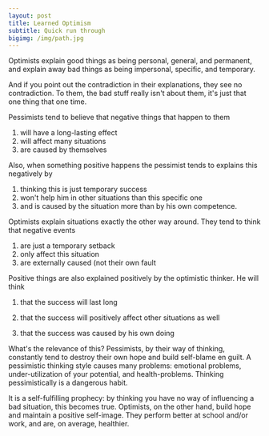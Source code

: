 ```yaml
---
layout: post
title: Learned Optimism 
subtitle: Quick run through
bigimg: /img/path.jpg
---
```


Optimists explain good things as being personal, general, and permanent, and
explain away bad things as being impersonal, specific, and temporary.

And if you point out the contradiction in their explanations, they see no
contradiction.  To them, the bad stuff really isn't about them, it's just that
one thing that one time.

Pessimists tend to believe that negative things that happen to them
1) will have a long-lasting effect
2) will affect many situations
3) are caused by themselves

Also, when something positive happens the pessimist tends to explains this
negatively by
1) thinking this is just temporary success
2) won't help him in other situations than this specific one
3) and is caused by the situation more than by his own competence.

Optimists explain situations exactly the other way around. They tend to think
that negative events
1) are just a temporary setback
2) only affect thìs situation
3) are externally caused (not their own fault

Positive things are also explained positively by the optimistic thinker. He will
think

1) that the success will last long

2) that the success will positively affect other situations as well

3) that the success was caused by his own doing

What's the relevance of this? Pessimists, by their way of thinking, constantly
tend to destroy their own hope and build self-blame en guilt. A pessimistic
thinking style causes many problems: emotional problems, under-utilization of
your potential, and health-problems. Thinking pessimistically is a dangerous
habit.

It is a self-fulfilling prophecy: by thinking you have no way of influencing a
bad situation, this becomes true. Optimists, on the other hand, build hope and
maintain a positive self-image. They perform better at school and/or work, and
are, on average, healthier.
